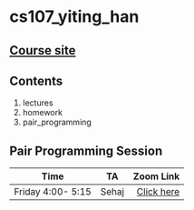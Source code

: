 # cs107_yiting_han

## [Course site](https://harvard-iacs.github.io/2021-CS107/)

## Contents
1. lectures
2. homework
3. pair_programming

## Pair Programming Session 
| Time              | TA            | Zoom Link  |
| ----------------- |:-------------:| ---------: |
| Friday 4:00- 5:15 | Sehaj         | [Click here](https://harvard.zoom.us/j/96869007293)|